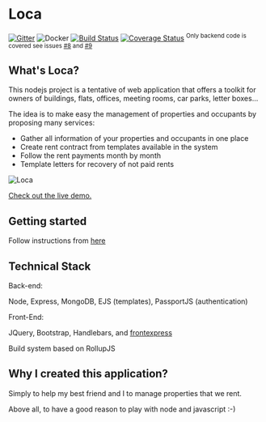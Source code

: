 # Loca

[![Gitter](https://badges.gitter.im/Join%20Chat.svg)](https://gitter.im/microrealestate)
![Docker](https://github.com/camelaissani/loca/workflows/Docker/badge.svg)
[![Build Status](https://travis-ci.org/camelaissani/loca.svg?branch=master)](https://travis-ci.org/camelaissani/loca)
[![Coverage Status](https://coveralls.io/repos/github/camelaissani/loca/badge.svg?branch=master)](https://coveralls.io/github/camelaissani/loca?branch=master)
<sup>Only backend code is covered see issues [#8](https://github.com/camelaissani/loca/issues/8) and [#9](https://github.com/camelaissani/loca/issues/9)</sup>

## What's Loca?

This nodejs project is a tentative of web application that offers a toolkit for owners of buildings, flats, offices, meeting rooms, car parks, letter boxes...

The idea is to make easy the management of properties and occupants by proposing many services:

- Gather all information of your properties and occupants in one place
- Create rent contract from templates available in the system
- Follow the rent payments month by month
- Template letters for recovery of not paid rents

![Loca](http://www.nuageprive.fr/images/loca-sample.png 'Open source real estate management')

[Check out the live demo.](http://demo.nuageprive.fr/)

## Getting started

Follow instructions from [here](https://github.com/microrealestate/microrealestate#getting-started)

## Technical Stack

Back-end:

Node, Express, MongoDB, EJS (templates), PassportJS (authentication)

Front-End:

JQuery, Bootstrap, Handlebars, and [frontexpress](https://github.com/camelaissani/frontexpress)

Build system based on RollupJS

## Why I created this application?

Simply to help my best friend and I to manage properties that we rent.

Above all, to have a good reason to play with node and javascript :-)
